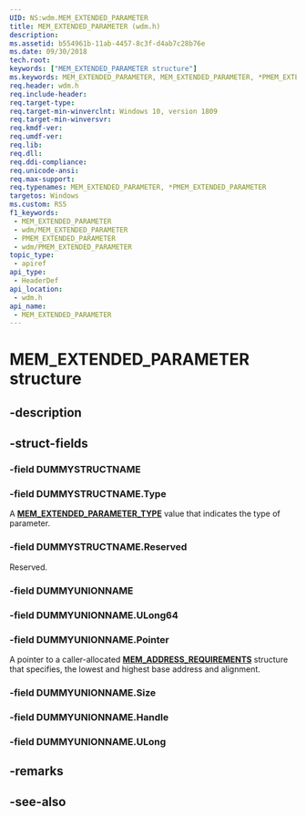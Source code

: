 ```yaml
---
UID: NS:wdm.MEM_EXTENDED_PARAMETER
title: MEM_EXTENDED_PARAMETER (wdm.h)
description: 
ms.assetid: b554961b-11ab-4457-8c3f-d4ab7c28b76e
ms.date: 09/30/2018
tech.root: 
keywords: ["MEM_EXTENDED_PARAMETER structure"]
ms.keywords: MEM_EXTENDED_PARAMETER, MEM_EXTENDED_PARAMETER, *PMEM_EXTENDED_PARAMETER,
req.header: wdm.h
req.include-header: 
req.target-type: 
req.target-min-winverclnt: Windows 10, version 1809
req.target-min-winversvr: 
req.kmdf-ver: 
req.umdf-ver: 
req.lib: 
req.dll: 
req.ddi-compliance: 
req.unicode-ansi: 
req.max-support: 
req.typenames: MEM_EXTENDED_PARAMETER, *PMEM_EXTENDED_PARAMETER
targetos: Windows
ms.custom: RS5
f1_keywords:
 - MEM_EXTENDED_PARAMETER
 - wdm/MEM_EXTENDED_PARAMETER
 - PMEM_EXTENDED_PARAMETER
 - wdm/PMEM_EXTENDED_PARAMETER
topic_type:
 - apiref
api_type:
 - HeaderDef
api_location:
 - wdm.h
api_name:
 - MEM_EXTENDED_PARAMETER
---
```


# MEM_EXTENDED_PARAMETER structure


## -description

## -struct-fields

### -field DUMMYSTRUCTNAME

### -field DUMMYSTRUCTNAME.Type

A [**MEM_EXTENDED_PARAMETER_TYPE**](ne-wdm-mem_extended_parameter_type.md) value that indicates the type of parameter.

### -field DUMMYSTRUCTNAME.Reserved

Reserved.

### -field DUMMYUNIONNAME

### -field DUMMYUNIONNAME.ULong64

### -field DUMMYUNIONNAME.Pointer

A pointer to a caller-allocated [**MEM_ADDRESS_REQUIREMENTS**](/windows/win32/api/winnt/ns-winnt-mem_address_requirements) structure that specifies, the lowest and highest base address and alignment.

### -field DUMMYUNIONNAME.Size

### -field DUMMYUNIONNAME.Handle

### -field DUMMYUNIONNAME.ULong

## -remarks

## -see-also
